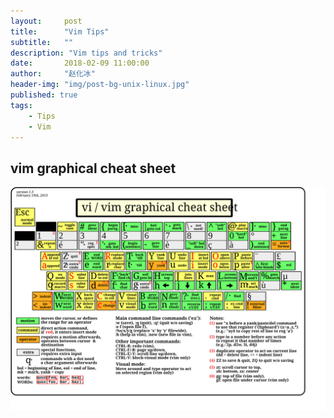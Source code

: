 ```yaml
---
layout:     post
title:      "Vim Tips"
subtitle:   ""
description: "Vim tips and tricks"
date:       2018-02-09 11:00:00
author:     "赵化冰"
header-img: "img/post-bg-unix-linux.jpg"
published: true
tags:
    - Tips
    - Vim
---
```

## vim graphical cheat sheet

![](/img/in-post/2018-02-09-vim-tips/vi-vim-cheat-sheet.svg)
